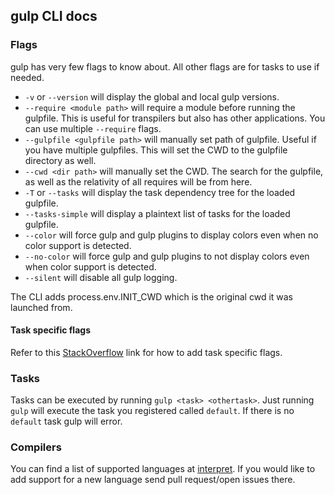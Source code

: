 ## gulp CLI docs

### Flags

gulp has very few flags to know about. All other flags are for tasks to use if 
needed.

* `-v` or `--version` will display the global and local gulp versions.
* `--require <module path>` will require a module before running the gulpfile. 
  This is useful for transpilers but also has other applications. You can use 
  multiple `--require` flags.
* `--gulpfile <gulpfile path>` will manually set path of gulpfile. Useful if you 
  have multiple gulpfiles. This will set the CWD to the gulpfile directory as 
  well.
* `--cwd <dir path>` will manually set the CWD. The search for the gulpfile, as 
  well as the relativity of all requires will be from here.
* `-T` or `--tasks` will display the task dependency tree for the loaded 
  gulpfile.
* `--tasks-simple` will display a plaintext list of tasks for the loaded 
  gulpfile.
* `--color` will force gulp and gulp plugins to display colors even when no 
  color support is detected.
* `--no-color` will force gulp and gulp plugins to not display colors even when 
  color support is detected.
* `--silent` will disable all gulp logging.

The CLI adds process.env.INIT_CWD which is the original cwd it was launched from.

#### Task specific flags

Refer to this 
[StackOverflow](https://stackoverflow.com/questions/23023650/is-it-possible-to-pass-a-flag-to-gulp-to-have-it-run-tasks-in-different-ways) 
link for how to add task specific flags.

### Tasks

Tasks can be executed by running `gulp <task> <othertask>`. Just running `gulp` 
will execute the task you registered called `default`. If there is no `default` 
task gulp will error.

### Compilers

You can find a list of supported languages at 
[interpret](https://github.com/tkellen/node-interpret#jsvariants). If you would 
like to add support for a new language send pull request/open issues there.
